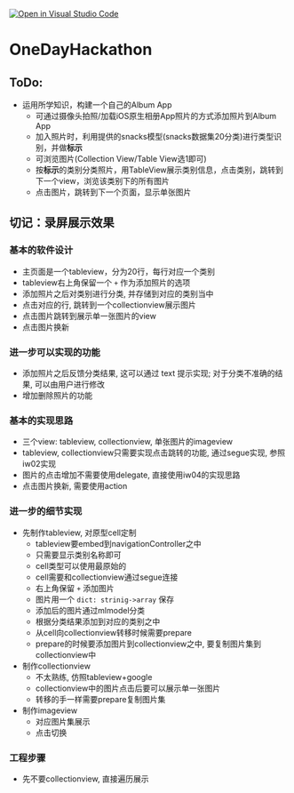 [![Open in Visual Studio Code](https://classroom.github.com/assets/open-in-vscode-f059dc9a6f8d3a56e377f745f24479a46679e63a5d9fe6f495e02850cd0d8118.svg)](https://classroom.github.com/online_ide?assignment_repo_id=6614820&assignment_repo_type=AssignmentRepo)

# OneDayHackathon

## ToDo:
- 运用所学知识，构建一个自己的Album App
  -  可通过摄像头拍照/加载iOS原生相册App照片的方式添加照片到Album App
  -  加入照片时，利用提供的snacks模型(snacks数据集20分类)进行类型识别，并做**标示**
  -  可浏览图片(Collection View/Table View选1即可)
  -  按**标示**的类别分类照片，用TableView展示类别信息，点击类别，跳转到下一个view，浏览该类别下的所有图片
  -  点击图片，跳转到下一个页面，显示单张图片


## 切记：录屏展示效果

### 基本的软件设计

- 主页面是一个tableview，分为20行，每行对应一个类别
- tableview右上角保留一个 `+` 作为添加照片的选项
- 添加照片之后对类别进行分类, 并存储到对应的类别当中
- 点击对应的行, 跳转到一个collectionview展示图片
- 点击图片跳转到展示单一张图片的view
- 点击图片换新

### 进一步可以实现的功能

- 添加照片之后反馈分类结果, 这可以通过 text 提示实现; 对于分类不准确的结果, 可以由用户进行修改
- 增加删除照片的功能

### 基本的实现思路

- 三个view: tableview, collectionview, 单张图片的imageview
- tableview, collectionview只需要实现点击跳转的功能, 通过segue实现, 参照iw02实现
- 图片的点击增加不需要使用delegate, 直接使用iw04的实现思路
- 点击图片换新, 需要使用action

### 进一步的细节实现

- 先制作tableview, 对原型cell定制
  - tableview要embed到navigationController之中
  - 只需要显示类别名称即可
  - cell类型可以使用最原始的
  - cell需要和collectionview通过segue连接
  - 右上角保留 `+` 添加图片
  - 图片用一个 `dict: strinig->array` 保存
  - 添加后的图片通过mlmodel分类
  - 根据分类结果添加到对应的类别之中
  - 从cell向collectionview转移时候需要prepare
  - prepare的时候要添加图片到collectionview之中, 要复制图片集到collectionview中
- 制作collectionview
  - 不太熟练, 仿照tableview+google
  - collectionview中的图片点击后要可以展示单一张图片
  - 转移的手一样需要prepare复制图片集
- 制作imageview
  - 对应图片集展示
  - 点击切换

### 工程步骤

- 先不要collectionview, 直接遍历展示
